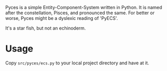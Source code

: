 Pyces is a simple Entity-Component-System written in Python. It is named after the constellation, Pisces, and pronounced the same. For better or worse, Pyces might be a dyslexic reading of 'PyECS'. 

It's a star fish, but not an echinoderm.

# Usage
Copy `src/pyces/ecs.py` to your local project directory and have at it.

